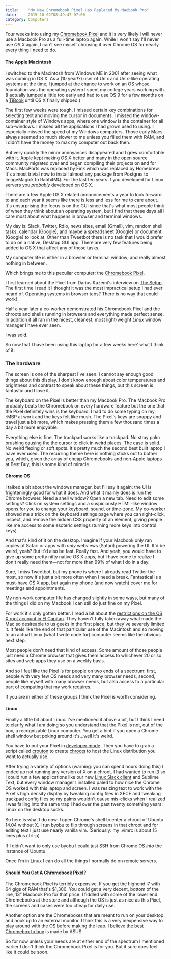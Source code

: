```yaml
---
title:    "My New Chromebook Pixel Has Replaced My Macbook Pro"
date:     2015-10-02T08:49:47-07:00
category: Computers
---
```


Four weeks into using my [Chromebook Pixel](https://www.google.com/chromebook/pixel/) and it is very likely I will never use a Macbook Pro as a full-time laptop again. While I won&apos;t say I&apos;ll never use _OS X_ again, I can&apos;t see myself choosing it over Chrome OS for nearly every thing I need to do.

#### The Apple Macintosh
I switched to the Macintosh from Windows ME in 2001 after seeing what was coming in OS X. As a (10 year!?) user of Unix and Unix-like operating systems at the time, I jumped at the chance to work on an OS whose foundation was the operating system I spent my college years working with. (I actually jumped a little too early and had to use OS 9 for a few months on a [TiBook](https://en.wikipedia.org/wiki/PowerBook_G4) until OS X finally shipped.)

The first few weeks were tough. I missed certain key combinations for selecting text and moving the cursor in documents. I missed the window-container style of Windows apps, where one window is the container for all sub-windows. I missed all the applications I had grown used to using. I especially missed the speed of my Windows computers. Those early Macs always seemed so much slower to me unless you filled them with RAM, and I didn&apos;t have the money to max my computer out back then.

But very quickly the minor annoyances disappeared and I grew comfortable with it. Apple kept making OS X better and many in the open source community migrated over and began compiling their projects on and for Macs. MacPorts was replaced by Fink which was replaced by Homebrew. It&apos;s almost trivial now to install almost any package from Postgres to ImageMagick to RabbitMQ. For the last ten years if you developed for Linux servers you _probably_ developed on OS X.

There are a few Apple OS X related announcements a year to look forward to and each year it seems like there is less and less for me to care about. It&apos;s unsurprising the focus is on the GUI since that&apos;s what most people think of when they think about an operating system, but I find that these days all I care most about what happens in browser and terminal windows.

My day is: Slack, Twitter, Rdio, news sites, email (Gmail), vim, random shell tasks, calendar (Google), and maybe a spreadsheet (Google) or document (Google) to look at. Other than Tweetbot there is no task that I would prefer to do on a native, Desktop GUI app. There are very few features being added to OS X that affect any of those tasks.

My computer life is either in a browser or terminal window; and really almost nothing in between.

Which brings me to this peculiar computer: the [Chromebook Pixel](https://www.google.com/chromebook/pixel/).

I first learned about the Pixel from Darius Kazemi&apos;s interview on [The Setup](https://usesthis.com/interviews/darius.kazemi/). The first time I read it I thought it was the most impractical setup I had ever heard of. Operating systems in browser tabs? There is no way that could work!

Half a year later a co-worker demonstrated his Chromebook Pixel and the chroots and shells running in browsers and everything made perfect sense. In addition it all ran in the nicest, cleanest, most light-weight _Linux_ window manager I have ever seen.

I was sold.

So now that I have been using this laptop for a few weeks here&apos; what I think of it.

### The hardware

The screen is one of the sharpest I&apos;ve seen. I cannot say enough good things about this display. I don&apos;t know enough about color temperatures and brightness and contrast to speak about these things, but this screen is fantastic and I love it.

The keyboard on the Pixel is better than my Macbook Pro. The Macbook Pro probably beats the Chromebook on every hardware feature but the one that the Pixel definitely wins is the keyboard. I had to do some typing on my rMBP at work and the keys felt like mush. The Pixel&apos;s keys are snappy and travel just a bit more, which makes pressing them a few thousand times a day a bit more enjoyable.

Everything else is fine. The trackpad works like a trackpad. No stray palm brushing causing the the cursor to click in weird places. The case is solid. No weird flexing or soft spots. It&apos;s pretty much the second best built laptop I have ever used. The recurring theme here is nothing sticks out to bother you, which, given the array of cheap Chromebooks and non-Apple laptops at Best Buy, this is some kind of miracle.

#### Chrome OS
I talked a bit about the windows manager, but I&apos;ll say it again: the UI is frighteningly good for what it does. And what it mainly does is run the Chrome browser. Need a shell window? Open a new tab. Need to edit some settings? Click on system settings and a suspiciously HTML-like window opens for you to change your keyboard, sound, or time-zone. My co-worker showed me a trick on the keyboard settings page where you can right-click, inspect, and remove the hidden CSS property of an element, giving people like me access to some esoteric settings (turning more keys into control keys).

And that&apos;s kind of it on the desktop. Imagine if your Macbook only ran copies of Safari or apps with _only_ webviews (Safari) powering the UI. It&apos;d be weird, yeah? But it&apos;d also be fast. Really fast. And yeah, you would have to give up some pretty nifty native OS X apps, but I have come to realize I don&apos;t really need them&#8212;not for more than 99% of what I do in a day.

Sure, I miss Tweetbot, but my phone is where I already read Twitter the most, so now it&apos;s just a bit more often when I need a break. Fantastical is a must-have OS X app, but again my phone (and now watch) cover me for meetings and appointments.

My non-work computer life has changed slightly in some ways, but many of the things I did on my Macbook I can still do just fine on my Pixel.

For work it&apos;s only gotten better. I read a bit about the [restrictions on the OS X root account in El Capitan](https://www.quora.com/Can-someone-elaborate-on-the-OS-X-10-11-feature-called-Rootless). They haven&apos;t fully taken away what made the Mac so desireable to us geeks in the first place, but they&apos;ve severely limited it. It feels like the end of that particular use of the Macintosh and so moving to an actual Linux (what I write code for) computer seems like the obvious next step.

Most people don&apos;t need that kind of access. Some amount of those people just need a Chrome browser that gives them access to whichever 20 or so sites and web apps they use on a weekly basis.

And so I feel like the Pixel is for people on two ends of a spectrum: first, people with very few OS needs and very many browser needs, second, people like myself with many browser needs, but also access to a particular part of computing that my work requires.

If you are in either of these groups I think the Pixel is worth considering.

#### Linux
Finally a little bit about Linux. I&apos;ve mentioned it above a bit, but I think I need to clarify what I am doing so you understand that the Pixel is not, out of the box, a recognizable Linux computer. You get a hint if you open a Chrome shell window but poking around it&apos;s&hellip;well it&apos;s weird.

You have to put your Pixel in [developer mode](https://www.chromium.org/chromium-os/developer-information-for-chrome-os-devices/chromebook-pixel-2015#TOC-Developer-Mode). Then you have to grab a script called [crouton](https://github.com/dnschneid/crouton) to create [chroots](https://wiki.archlinux.org/index.php/Change_root) to host the Linux distribution you want to actually use.

After trying a variety of options (warning: you can spend hours doing this) I ended up not running any version of X on a chroot. I had wanted to run [i3](https://i3wm.org/) so I could run a few applications like our new [Linux Slack client](https://tinyspeck.slack.com/apps) and Sublime Text, but every window manager I installed paled to how nice the Chrome OS worked with this laptop and screen. I was resizing text to work with the Pixel&apos;s high density display by tweaking config files in XFCE and tweaking trackpad config files so my palms wouldn&apos;t cause mis-clicks when I realized I was falling into the same trap I had over the past twenty something years: Linux on the desktop sucks.

So here is what I do now: I open Chrome&apos;s shell to enter a chroot of Ubuntu 14.04 without X. I run byobu to flip through screens in that chroot and for editing text I just use nearly vanilla vim. (Seriously: my .vimrc is about 15 lines plus ctrl-p)

If I didn&apos;t want to only use byobu I could just SSH from Chrome OS _into_ the instance of Ubuntu.

Once I&apos;m in Linux I can do all the things I normally do on remote servers.

#### Should You Get A Chromebook Pixel?

The Chromebook Pixel is terribly expensive. If you get the highend i7 with 64 gigs of RAM that&apos;s $1,300. You could get a very decent, bottom of the line, 13&quot; Macbook Pro for that price. I fiddled with some of the lower end Chromebooks at the store and although the OS is just as nice as this Pixel, the screens and cases were too cheap for daily use.

Another option are the Chromeboxes that are meant to run on your desktop and hook up to an external monitor. I think this is a very inexpensive way to play around with the OS before making the leap. I believe [the best Chromebox to buy](http://www.amazon.com/gp/product/B00NG0VU6O/ref=as_li_tl?ie=UTF8&camp=1789&creative=390957&creativeASIN=B00NG0VU6O&linkCode=as2&tag=andretorrez-20&linkId=YXD4RMWY6GTQHWON) is made by ASUS.

So for now unless your needs are at either end of the spectrum I mentioned earlier I don&apos;t think the Chromebook Pixel is for you. But it sure does feel like it could be soon.
